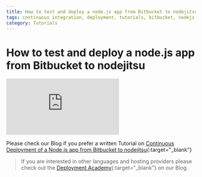 ```yaml
---
title: How to test and deploy a node.js app from Bitbucket to nodejitsu
tags: continuous integration, deployment, tutorials, bitbucket, nodejs
category: Tutorials
---
```


# How to test and deploy a node.js app from Bitbucket to nodejitsu

<div class="flex-video">
<iframe src="http://player.vimeo.com/video/77595720" allowfullscreen="" frameborder="0"></iframe>
</div>

Please check our Blog if you prefer a written Tutorial on [Continuous Deployment of a Node.js app from Bitbucket to nodejitsu](http://blog.codeship.io/2013/10/23/how-to-deploy-a-node-js-app-from-bitbucket-to-nodejitsu.html){:target="_blank"}

> If you are interested in other languages and hosting providers please check out the [Deployment Academy](http://blog.codeship.io/category/deployment-academy){:target="_blank"} on our Blog.


